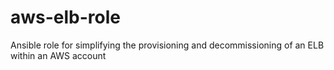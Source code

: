 # aws-elb-role
Ansible role for simplifying the provisioning and decommissioning of an ELB within an AWS account
